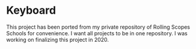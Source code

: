 # Keyboard
This project has been ported from my private repository of Rolling Scopes Schools for convenience. I want all projects to be in one repository.
I was working on finalizing this project in 2020.
